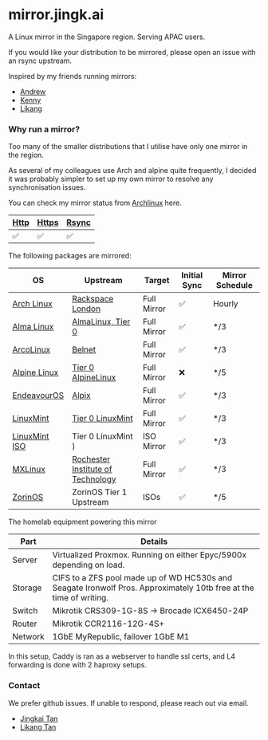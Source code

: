 
# mirror.jingk.ai

A Linux mirror in the Singapore region. Serving APAC users.

If you would like your distribution to be mirrored, please open an issue with an rsync upstream.

Inspired by my friends running mirrors:
- [Andrew](https://mirror.0x.sg) 
- [Kenny](https://mirror.aktkn.sg) 
- [Likang](https://mirror.kst.asia/)

### Why run a mirror?

Too many of the smaller distributions that I utilise have only one mirror in the region. 

As several of my colleagues use Arch and alpine quite frequently, I decided it was probably simpler to set up my own mirror to resolve any synchronisation issues.

You can check my mirror status from [Archlinux](https://archlinux.org/mirrors/jingk.ai/) here.

| [Http](http://mirror.jingk.ai)  | [Https](https://mirror.jingk.ai) | [Rsync](rsync://mirror.jingk.ai) |
| ------------- | ------------- | ------------- | 
| :white_check_mark:	 | :white_check_mark:	 | :white_check_mark: | 

The following packages are mirrored:

| OS  | Upstream |  Target  |   Initial Sync  | Mirror Schedule | 
| ------------- | ------------- |  ------------- |  ------------- |   ------------- | 
| [Arch Linux](https://archlinux.org) | [Rackspace London](https://lon.mirror.rackspace.com/archlinux/) |  Full Mirror | ✅ | Hourly |
| [Alma Linux](https://almalinux.org) | [AlmaLinux, Tier 0](https://rsync.repo.almalinux.org/almalinux/) | Full Mirror | ✅ | */3 |
| [ArcoLinux](https://archolinux.com) | [Belnet](ftp://ftp.belnet.be ) | Full Mirror | ✅ |  */3 |
| [Alpine Linux](https://alpinelinux.org) | [Tier 0 AlpineLinux](rsync://rsync.alpinelinux.org/alpine/) | Full Mirror | ❌ |  */5 |
| [EndeavourOS](https://endeavouros.com) | [Alpix](https://mirror.alpix.eu/endeavouros/) | Full Mirror | ✅ |  */3 |
| [LinuxMint](https://linuxmint.com) | [Tier 0 LinuxMint]([https://mirror.alpix.eu/endeavouros/](http://rsync-packages.linuxmint.com/)) | Full Mirror | ✅ |  */3 |
| [LinuxMint ISO](https://linuxmint.com) | Tier 0 LinuxMint ) | ISO Mirror | ✅ |  */3 |
| [MXLinux](https://mxlinux.org/) | [Rochester Institute of Technology](https://mirrors.rit.edu/mxlinux/) | Full Mirror | ✅ |  */3 |
| [ZorinOS](https://zorin.com/os/) | ZorinOS Tier 1 Upstream | ISOs | ✅ | */5 |

The homelab equipment powering this mirror

| Part  | Details | 
| ------------- | ------------- | 
| Server | Virtualized Proxmox. Running on either Epyc/5900x depending on load. | 
| Storage | CIFS to a ZFS pool made up of WD HC530s and Seagate Ironwolf Pros. Approximately 10tb free at the time of writing. | 
| Switch | Mikrotik CRS309-1G-8S -> Brocade ICX6450-24P | 
| Router | Mikrotik CCR2116-12G-4S+ | 
| Network | 1GbE MyRepublic, failover 1GbE M1 | 

In this setup, Caddy is ran as a webserver to handle ssl certs, and L4 forwarding is done with 2 haproxy setups.

### Contact

We prefer github issues. If unable to respond, please reach out via email.

* [Jingkai Tan](mailto:contact@jingk.ai?subject=[Mirror]mirror.jingk.ai%20issues)
* [Likang Tan](mailto:tanlikang11@gmail.com?subject=[Mirror]mirror.jingk.ai%20issues)

